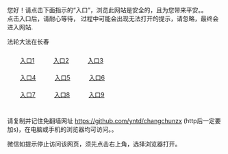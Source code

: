 您好！请点击下面指示的“入口”，浏览此网站是安全的，且为您带来平安。。 <br/>
点击入口后，请耐心等待， 过程中可能会出现无法打开的提示，请忽略，最终会进入网站. </br>

法轮大法在长春<br/>
<div style="padding:10px"><a style="margin:20px" target="_blank" href="https://d3w0kl0l8il4xt.cloudfront.net/2Qpsp?amefuz" id="ccLink1" rel="nofollow">入口1</a> <a target="_blank" style="margin:20px" href="https://d7sw007fct15j.cloudfront.net/2Qpsp?zjmhgrvp" id="ccLink2" rel="nofollow">入口2</a> <a style="margin:20px" target="_blank" href="https://d2pl085ki6l5gd.cloudfront.net/2Qpsp?jjbsois" id="ccLink3" rel="nofollow">入口3</a></div>

<div style="padding:10px" ><a style="margin:20px" target="_blank" href="https://d3w0kl0l8il4xt.cloudfront.net/2Qpsp?amefuz" id="ccLink4" rel="nofollow">入口4</a> <a style="margin:20px" href="https://d7sw007fct15j.cloudfront.net/2Qpsp?zjmhgrvp" target="_blank" id="ccLink5" rel="nofollow">入口5</a> <a style="margin:20px" href="https://d2pl085ki6l5gd.cloudfront.net/2Qpsp?jjbsois" target="_blank" id="ccLink6" rel="nofollow">入口6</a></div>

<div style="padding:10px"><a style="margin:20px" target="_blank" href="https://d3w0kl0l8il4xt.cloudfront.net/2Qpsp?amefuz" id="ccLink7" rel="nofollow">入口7</a> <a style="margin:20px" href="https://d7sw007fct15j.cloudfront.net/2Qpsp?zjmhgrvp" target="_blank" id="ccLink8" rel="nofollow">入口8</a> <a style="margin:20px" target="_blank" href="https://d2pl085ki6l5gd.cloudfront.net/2Qpsp?jjbsois" id="ccLink9" rel="nofollow">入口9</a></div>

<br/>



请复制并记住免翻墙网址 https://github.com/yntd/changchunzx (http后一定要加s)，在电脑或手机的浏览器均可访问。。<br/>

微信如提示停止访问该网页，须先点击右上角，选择浏览器打开。
